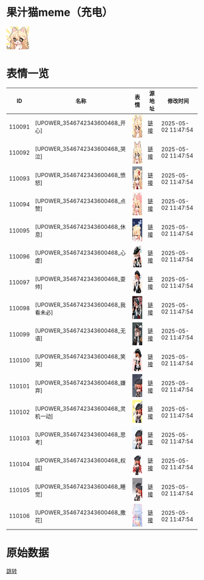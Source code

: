 # 果汁猫meme（充电）

<img src="./cover.png" height="60" alt="cover" />

# 表情一览

|ID|名称|表情|源地址|修改时间|
|----|----|----|----|----|
|110091|[UPOWER_3546742343600468_开心]|<img src="./pic/110091_%5BUPOWER_3546742343600468_开心%5D.png" height="60" alt="开心"/>|[链接](https://i0.hdslb.com/bfs/garb/c7ce16c7e24c3133214b85ad8baeddc35bd80578.png)|2025-05-02 11:47:54|
|110092|[UPOWER_3546742343600468_哭泣]|<img src="./pic/110092_%5BUPOWER_3546742343600468_哭泣%5D.png" height="60" alt="哭泣"/>|[链接](https://i0.hdslb.com/bfs/garb/ee6a1822c2c1664d7c4e701a2527ff5b4d03f449.png)|2025-05-02 11:47:54|
|110093|[UPOWER_3546742343600468_愤怒]|<img src="./pic/110093_%5BUPOWER_3546742343600468_愤怒%5D.png" height="60" alt="愤怒"/>|[链接](https://i0.hdslb.com/bfs/garb/c3a2726426a29e35d21240caef80f70068ec4f35.png)|2025-05-02 11:47:54|
|110094|[UPOWER_3546742343600468_点赞]|<img src="./pic/110094_%5BUPOWER_3546742343600468_点赞%5D.png" height="60" alt="点赞"/>|[链接](https://i0.hdslb.com/bfs/garb/8bb6b520ac60c84384b2f4bd85069ddd04c6e152.png)|2025-05-02 11:47:54|
|110095|[UPOWER_3546742343600468_休息]|<img src="./pic/110095_%5BUPOWER_3546742343600468_休息%5D.png" height="60" alt="休息"/>|[链接](https://i0.hdslb.com/bfs/garb/8e6346874d20dba5c8b8a5b542f55cbf3979c25f.png)|2025-05-02 11:47:54|
|110096|[UPOWER_3546742343600468_心虚]|<img src="./pic/110096_%5BUPOWER_3546742343600468_心虚%5D.png" height="60" alt="心虚"/>|[链接](https://i0.hdslb.com/bfs/garb/5d306332aab0d09a915732fb4375a2559d939dba.png)|2025-05-02 11:47:54|
|110097|[UPOWER_3546742343600468_耍帅]|<img src="./pic/110097_%5BUPOWER_3546742343600468_耍帅%5D.png" height="60" alt="耍帅"/>|[链接](https://i0.hdslb.com/bfs/garb/37a6bf1ced001bc7c78e6aa5d945583f84fa3015.png)|2025-05-02 11:47:54|
|110098|[UPOWER_3546742343600468_我看未必]|<img src="./pic/110098_%5BUPOWER_3546742343600468_我看未必%5D.png" height="60" alt="我看未必"/>|[链接](https://i0.hdslb.com/bfs/garb/1169ed650562da7188c08f141160da793232bc4a.png)|2025-05-02 11:47:54|
|110099|[UPOWER_3546742343600468_无语]|<img src="./pic/110099_%5BUPOWER_3546742343600468_无语%5D.png" height="60" alt="无语"/>|[链接](https://i0.hdslb.com/bfs/garb/f628431327f954bfdba83b72401b7b08147e59c3.png)|2025-05-02 11:47:54|
|110100|[UPOWER_3546742343600468_笑哭]|<img src="./pic/110100_%5BUPOWER_3546742343600468_笑哭%5D.png" height="60" alt="笑哭"/>|[链接](https://i0.hdslb.com/bfs/garb/c6d2403b3c18512fe2563effed4d30d9d5d8e61d.png)|2025-05-02 11:47:54|
|110101|[UPOWER_3546742343600468_嫌弃]|<img src="./pic/110101_%5BUPOWER_3546742343600468_嫌弃%5D.png" height="60" alt="嫌弃"/>|[链接](https://i0.hdslb.com/bfs/garb/3b38d925f0087e432ce9957ec86d170481d6ae30.png)|2025-05-02 11:47:54|
|110102|[UPOWER_3546742343600468_灵机一动]|<img src="./pic/110102_%5BUPOWER_3546742343600468_灵机一动%5D.png" height="60" alt="灵机一动"/>|[链接](https://i0.hdslb.com/bfs/garb/4cddf914b2e5ae9294ae4d0d4f6ab3216924b57b.png)|2025-05-02 11:47:54|
|110103|[UPOWER_3546742343600468_思考]|<img src="./pic/110103_%5BUPOWER_3546742343600468_思考%5D.png" height="60" alt="思考"/>|[链接](https://i0.hdslb.com/bfs/garb/39410491d7e3a2578b6cf94b4e4c945b049f642a.png)|2025-05-02 11:47:54|
|110104|[UPOWER_3546742343600468_权威]|<img src="./pic/110104_%5BUPOWER_3546742343600468_权威%5D.png" height="60" alt="权威"/>|[链接](https://i0.hdslb.com/bfs/garb/0062b1b03c049524c3bba5a966fab1d7f43e4ba2.png)|2025-05-02 11:47:54|
|110105|[UPOWER_3546742343600468_睡觉]|<img src="./pic/110105_%5BUPOWER_3546742343600468_睡觉%5D.png" height="60" alt="睡觉"/>|[链接](https://i0.hdslb.com/bfs/garb/4a53ef49bddbffaeff8302579b8c0871e8b64c4c.png)|2025-05-02 11:47:54|
|110106|[UPOWER_3546742343600468_撒花]|<img src="./pic/110106_%5BUPOWER_3546742343600468_撒花%5D.png" height="60" alt="撒花"/>|[链接](https://i0.hdslb.com/bfs/garb/5341649c0b59fefbdb8c87559adbca9cb040ad7b.png)|2025-05-02 11:47:54|

# 原始数据

[跳转](./raw.json)

